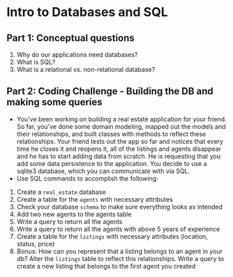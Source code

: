 # Intro to Databases and SQL

## Part 1: Conceptual questions
1. Why do our applications need databases?
1. What is SQL?
3. What is a relational vs. non-relational database?

## Part 2: Coding Challenge - Building the DB and making some queries
* You've been working on building a real estate application for your friend. So far, you've done some domain modeling, mapped out the models and their relationships, and built classes with methods to reflect these relationships. Your friend tests out the app so far and notices that every time he closes it and reopens it, all of the listings and agents disappear and he has to start adding data from scratch. He is requesting that you add some data persistence to the application. You decide to use a sqlite3 database, which you can communicate with via SQL.
* Use SQL commands to accomplish the following:
1. Create a `real_estate` database
2. Create a table for the `agents` with necessary attributes
3. Check your database `schema` to make sure everything looks as intended
4. Add two new agents to the agents table
5. Write a query to return all the agents
6. Write a query to return all the agents with above 5 years of experience
7. Create a table for the `listings` with necessary attributes (location, status, price)
8. Bonus: How can you represent that a listing belongs to an agent in your db? Alter the `listings` table to reflect this relationships. Write a query to create a new listing that belongs to the first agent you created
